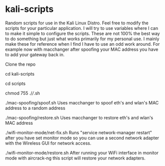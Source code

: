 # kali-scripts

Random scripts for use in the Kali Linux Distro.  Feel free to modify the scripts for your particular application.  I will try to use variables where I can to make it simple to configure the scripts.  These are not 100% the best way to do something but just what works primarily for my personal use.  I mainly make these for reference when I find I have to use an odd work around.  For example now with macchanger after spoofing your MAC address you have to add your gateway back in.

Clone the repo

cd kali-scripts

cd scripts

chmod 755 ./*/*.sh

./mac-spoofing/spoof.sh
Uses macchanger to spoof eth's and wlan's MAC address to a random address

./mac-spoofing/restore.sh
Uses macchanger to restore eth's and wlan's MAC address

./wifi-monitor-mode/net-fix.sh
Runs "service network-manager restart" after you have set monitor mode so you can use a second network adapter with the Wireless GUI for network access.

./wifi-monitor-mode/restore.sh
After running your WiFi interface in monitor mode with aircrack-ng this script will restore your network adapters.

